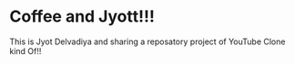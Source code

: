 # Coffee and Jyott!!!

This is Jyot Delvadiya and sharing a reposatory project of YouTube Clone kind Of!!